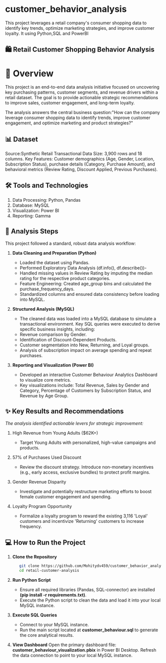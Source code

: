 # customer_behavior_analysis
This project leverages a retail company's consumer shopping data to identify key trends, optimize marketing strategies, and improve customer loyalty. It using Python,SQL and PowerBI


## 🛍️ Retail Customer Shopping Behavior Analysis

# 🌟 Overview
This project is an end-to-end data analysis initiative focused on uncovering key purchasing patterns, customer segments, and revenue drivers within a retail dataset. The goal is to provide actionable strategic recommendations to improve sales, customer engagement, and long-term loyalty.

The analysis answers the central business question:"How can the company leverage consumer shopping data to identify trends, improve customer engagement, and optimize marketing and product strategies?"

## 📊 Dataset

Source:Synthetic Retail Transactional Data
Size: 3,900 rows and 18 columns.
Key Features: Customer demographics (Age, Gender, Location, Subscription Status), purchase details (Category, Purchase Amount), and behavioral metrics (Review Rating, Discount Applied, Previous Purchases).

## 🛠️ Tools and Technologies
1. Data Processing:
   Python, Pandas
2. Database:
   MySQL
3. Visualization:
   Power BI
4. Reporting:
   Gamma
   
## 🚀 Analysis Steps

This project followed a standard, robust data analysis workflow:

1. **Data Cleaning and Preparation (Python)**
   - Loaded the dataset using Pandas.
   - Performed Exploratory Data Analysis (df.info(), df.describe())-
   - Handled missing values in Review Rating by imputing the median rating for the respective product categories.
   - Feature Engineering: Created age_group bins and calculated the purchase_frequency_days.
   - Standardized columns and ensured data consistency before loading into MySQL.
   
2. **Structured Analysis (MySQL)**
   - The cleaned data was loaded into a MySQL database to simulate a transactional environment. Key SQL queries were executed to derive specific business insights,
   including:
   - Revenue comparison by Gender.
   - Identification of Discount-Dependent Products.
   - Customer segmentation into New, Returning, and Loyal groups.
   - Analysis of subscription impact on average spending and repeat purchases.
   
3. **Reporting and Visualization (Power BI)**
   - Developed an interactive Customer Behaviour Analytics Dashboard to visualize core metrics.
   - Key visualizations include: Total Revenue, Sales by Gender and Category, Percentage of Customers by Subscription Status, and Revenue by Age Group.

## ✨ Key Results and Recommendations

*The analysis identified actionable levers for strategic improvement:*

1. High Revenue from Young Adults ($62K+)
   - Target Young Adults with personalized, high-value campaigns and products.
     
2. 57% of Purchases Used Discount
   - Review the discount strategy. Introduce non-monetary incentives (e.g., early access, exclusive bundles) to protect profit margins.
     
3. Gender Revenue Disparity
   - Investigate and potentially restructure marketing efforts to boost female customer engagement and spending.
     
4. Loyalty Program Opportunity
   - Formalize a loyalty program to reward the existing 3,116 'Loyal' customers and incentivize 'Returning' customers to increase frequency.
  
  
## 💻 How to Run the Project

1. **Clone the Repository**
   ```bash
      git clone https://github.com/Mohitydv459/customer_behavior_analysis.git
      cd retail-customer-analysis
   ```
   
2. **Run Python Script**
   - Ensure all required libraries (Pandas, SQL-connector) are installed **(pip install -r requirements.txt)**.
   - Execute the Python script to clean the data and load it into your local MySQL instance.
   
3. **Execute SQL Queries**
   - Connect to your MySQL instance.
   - Run the main script located at **customer_behaviour.sql** to generate the core analytical results.
   
4. **View Dashboard**
   Open the primary dashboard file: **customer_behaviour_visualization.pbix** in Power BI Desktop.
   Refresh the data connection to point to your local MySQL instance.



